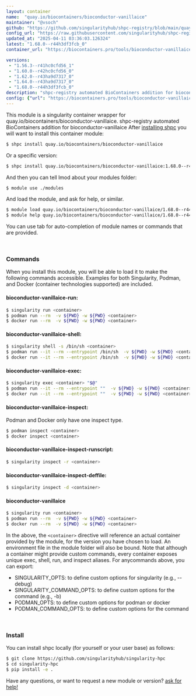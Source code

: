 ```yaml
---
layout: container
name:  "quay.io/biocontainers/bioconductor-vanillaice"
maintainer: "@vsoch"
github: "https://github.com/singularityhub/shpc-registry/blob/main/quay.io/biocontainers/bioconductor-vanillaice/container.yaml"
config_url: "https://raw.githubusercontent.com/singularityhub/shpc-registry/main/quay.io/biocontainers/bioconductor-vanillaice/container.yaml"
updated_at: "2025-04-11 03:36:03.126324"
latest: "1.68.0--r44h3df3fcb_0"
container_url: "https://biocontainers.pro/tools/bioconductor-vanillaice"

versions:
 - "1.56.3--r41hc0cfd56_1"
 - "1.60.0--r42hc0cfd56_0"
 - "1.62.0--r43ha9d7317_0"
 - "1.64.0--r43ha9d7317_0"
 - "1.68.0--r44h3df3fcb_0"
description: "shpc-registry automated BioContainers addition for bioconductor-vanillaice"
config: {"url": "https://biocontainers.pro/tools/bioconductor-vanillaice", "maintainer": "@vsoch", "description": "shpc-registry automated BioContainers addition for bioconductor-vanillaice", "latest": {"1.68.0--r44h3df3fcb_0": "sha256:1963e4849f85a06f11e18758cd1711e555e487923b42fe55e7903b93526be3e6"}, "tags": {"1.56.3--r41hc0cfd56_1": "sha256:716427b3995a872dbde820fca58432860828fc22340cf310bf034909a2b0f9cf", "1.60.0--r42hc0cfd56_0": "sha256:b3e5f576a17cc5b67514e5ea6572bf49db7c4549321a87e7ae2379965a3e272b", "1.62.0--r43ha9d7317_0": "sha256:e08a354a02153da20c66233ead77c5947b61171ce9a144a2cce65b5e2209c398", "1.64.0--r43ha9d7317_0": "sha256:95c29dbd00355a71b23f002b26ce86c0deab68d776e99a1acd3e5716202de7a6", "1.68.0--r44h3df3fcb_0": "sha256:1963e4849f85a06f11e18758cd1711e555e487923b42fe55e7903b93526be3e6"}, "docker": "quay.io/biocontainers/bioconductor-vanillaice"}
---
```


This module is a singularity container wrapper for quay.io/biocontainers/bioconductor-vanillaice.
shpc-registry automated BioContainers addition for bioconductor-vanillaice
After [installing shpc](#install) you will want to install this container module:


```bash
$ shpc install quay.io/biocontainers/bioconductor-vanillaice
```

Or a specific version:

```bash
$ shpc install quay.io/biocontainers/bioconductor-vanillaice:1.68.0--r44h3df3fcb_0
```

And then you can tell lmod about your modules folder:

```bash
$ module use ./modules
```

And load the module, and ask for help, or similar.

```bash
$ module load quay.io/biocontainers/bioconductor-vanillaice/1.68.0--r44h3df3fcb_0
$ module help quay.io/biocontainers/bioconductor-vanillaice/1.68.0--r44h3df3fcb_0
```

You can use tab for auto-completion of module names or commands that are provided.

<br>

### Commands

When you install this module, you will be able to load it to make the following commands accessible.
Examples for both Singularity, Podman, and Docker (container technologies supported) are included.

#### bioconductor-vanillaice-run:

```bash
$ singularity run <container>
$ podman run --rm  -v ${PWD} -w ${PWD} <container>
$ docker run --rm  -v ${PWD} -w ${PWD} <container>
```

#### bioconductor-vanillaice-shell:

```bash
$ singularity shell -s /bin/sh <container>
$ podman run --it --rm --entrypoint /bin/sh  -v ${PWD} -w ${PWD} <container>
$ docker run --it --rm --entrypoint /bin/sh  -v ${PWD} -w ${PWD} <container>
```

#### bioconductor-vanillaice-exec:

```bash
$ singularity exec <container> "$@"
$ podman run --it --rm --entrypoint ""  -v ${PWD} -w ${PWD} <container> "$@"
$ docker run --it --rm --entrypoint ""  -v ${PWD} -w ${PWD} <container> "$@"
```

#### bioconductor-vanillaice-inspect:

Podman and Docker only have one inspect type.

```bash
$ podman inspect <container>
$ docker inspect <container>
```

#### bioconductor-vanillaice-inspect-runscript:

```bash
$ singularity inspect -r <container>
```

#### bioconductor-vanillaice-inspect-deffile:

```bash
$ singularity inspect -d <container>
```



#### bioconductor-vanillaice

```bash
$ singularity run <container>
$ podman run --rm  -v ${PWD} -w ${PWD} <container>
$ docker run --rm  -v ${PWD} -w ${PWD} <container>
```


In the above, the `<container>` directive will reference an actual container provided
by the module, for the version you have chosen to load. An environment file in the
module folder will also be bound. Note that although a container
might provide custom commands, every container exposes unique exec, shell, run, and
inspect aliases. For anycommands above, you can export:

 - SINGULARITY_OPTS: to define custom options for singularity (e.g., --debug)
 - SINGULARITY_COMMAND_OPTS: to define custom options for the command (e.g., -b)
 - PODMAN_OPTS: to define custom options for podman or docker
 - PODMAN_COMMAND_OPTS: to define custom options for the command

<br>

### Install

You can install shpc locally (for yourself or your user base) as follows:

```bash
$ git clone https://github.com/singularityhub/singularity-hpc
$ cd singularity-hpc
$ pip install -e .
```

Have any questions, or want to request a new module or version? [ask for help!](https://github.com/singularityhub/singularity-hpc/issues)